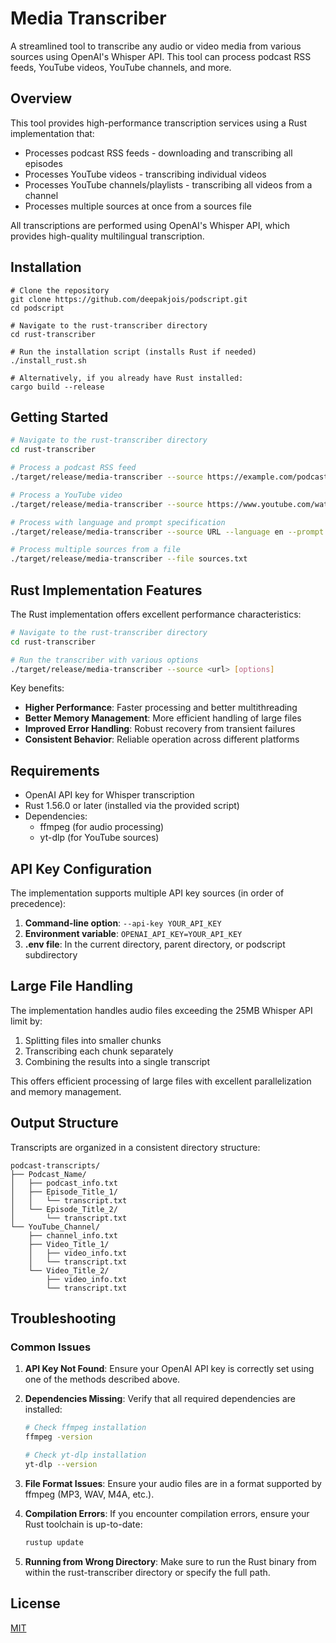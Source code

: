 # Media Transcriber

A streamlined tool to transcribe any audio or video media from various sources using OpenAI's Whisper API. This tool can process podcast RSS feeds, YouTube videos, YouTube channels, and more.

## Overview

This tool provides high-performance transcription services using a Rust implementation that:

- Processes podcast RSS feeds - downloading and transcribing all episodes
- Processes YouTube videos - transcribing individual videos
- Processes YouTube channels/playlists - transcribing all videos from a channel
- Processes multiple sources at once from a sources file

All transcriptions are performed using OpenAI's Whisper API, which provides high-quality multilingual transcription.

## Installation

```shell
# Clone the repository
git clone https://github.com/deepakjois/podscript.git
cd podscript

# Navigate to the rust-transcriber directory
cd rust-transcriber

# Run the installation script (installs Rust if needed)
./install_rust.sh

# Alternatively, if you already have Rust installed:
cargo build --release
```

## Getting Started

```bash
# Navigate to the rust-transcriber directory
cd rust-transcriber

# Process a podcast RSS feed
./target/release/media-transcriber --source https://example.com/podcast.rss

# Process a YouTube video
./target/release/media-transcriber --source https://www.youtube.com/watch?v=VIDEO_ID

# Process with language and prompt specification
./target/release/media-transcriber --source URL --language en --prompt "Tech podcast"

# Process multiple sources from a file
./target/release/media-transcriber --file sources.txt
```

## Rust Implementation Features

The Rust implementation offers excellent performance characteristics:

```bash
# Navigate to the rust-transcriber directory
cd rust-transcriber

# Run the transcriber with various options
./target/release/media-transcriber --source <url> [options]
```

Key benefits:
- **Higher Performance**: Faster processing and better multithreading
- **Better Memory Management**: More efficient handling of large files
- **Improved Error Handling**: Robust recovery from transient failures
- **Consistent Behavior**: Reliable operation across different platforms

## Requirements

- OpenAI API key for Whisper transcription
- Rust 1.56.0 or later (installed via the provided script)
- Dependencies:
  - ffmpeg (for audio processing)
  - yt-dlp (for YouTube sources)

## API Key Configuration

The implementation supports multiple API key sources (in order of precedence):

1. **Command-line option**: `--api-key YOUR_API_KEY`
2. **Environment variable**: `OPENAI_API_KEY=YOUR_API_KEY`
3. **.env file**: In the current directory, parent directory, or podscript subdirectory

## Large File Handling

The implementation handles audio files exceeding the 25MB Whisper API limit by:
1. Splitting files into smaller chunks
2. Transcribing each chunk separately
3. Combining the results into a single transcript

This offers efficient processing of large files with excellent parallelization and memory management.

## Output Structure

Transcripts are organized in a consistent directory structure:

```
podcast-transcripts/
├── Podcast_Name/
│   ├── podcast_info.txt
│   ├── Episode_Title_1/
│   │   └── transcript.txt
│   └── Episode_Title_2/
│       └── transcript.txt
└── YouTube_Channel/
    ├── channel_info.txt
    ├── Video_Title_1/
    │   ├── video_info.txt
    │   └── transcript.txt
    └── Video_Title_2/
        ├── video_info.txt
        └── transcript.txt
```

## Troubleshooting

### Common Issues

1. **API Key Not Found**: Ensure your OpenAI API key is correctly set using one of the methods described above.

2. **Dependencies Missing**: Verify that all required dependencies are installed:
   ```bash
   # Check ffmpeg installation
   ffmpeg -version
   
   # Check yt-dlp installation
   yt-dlp --version
   ```

3. **File Format Issues**: Ensure your audio files are in a format supported by ffmpeg (MP3, WAV, M4A, etc.).

4. **Compilation Errors**: If you encounter compilation errors, ensure your Rust toolchain is up-to-date:
   ```bash
   rustup update
   ```

5. **Running from Wrong Directory**: Make sure to run the Rust binary from within the rust-transcriber directory or specify the full path.

## License

[MIT](https://github.com/deepakjois/podscript/raw/main/LICENSE)
